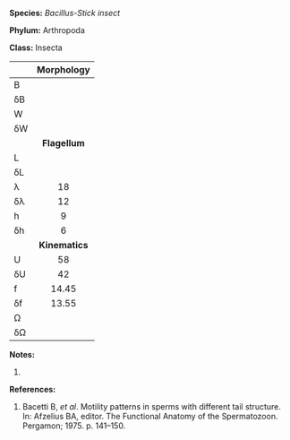 **Species:** *Bacillus-Stick insect*

**Phylum:** Arthropoda

**Class:** Insecta

|    | **Morphology** |
|:-- | :------------: |
| B  |  |
| δB |  |
| W  |  |
| δW |  |
|    | **Flagellum** |
| L  |  |
| δL |  |
| λ  | 18 |
| δλ | 12 |
| h  | 9 |
| δh | 6 |
|    | **Kinematics** |
| U  | 58 |
| δU | 42 |
| f  | 14.45 |
| δf | 13.55 |
| Ω  |  |
| δΩ |  |

**Notes:**

1.

**References:**

1. Bacetti B, *et al*.  Motility patterns in sperms with different tail structure.  In:  Afzelius BA, editor. The Functional Anatomy of the Spermatozoon. Pergamon; 1975. p. 141–150.
